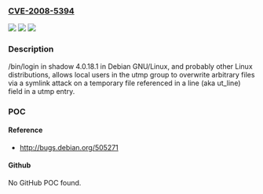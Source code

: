 ### [CVE-2008-5394](https://cve.mitre.org/cgi-bin/cvename.cgi?name=CVE-2008-5394)
![](https://img.shields.io/static/v1?label=Product&message=n%2Fa&color=blue)
![](https://img.shields.io/static/v1?label=Version&message=n%2Fa&color=blue)
![](https://img.shields.io/static/v1?label=Vulnerability&message=n%2Fa&color=brighgreen)

### Description

/bin/login in shadow 4.0.18.1 in Debian GNU/Linux, and probably other Linux distributions, allows local users in the utmp group to overwrite arbitrary files via a symlink attack on a temporary file referenced in a line (aka ut_line) field in a utmp entry.

### POC

#### Reference
- http://bugs.debian.org/505271

#### Github
No GitHub POC found.

